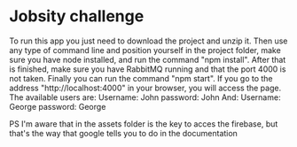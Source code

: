 # Jobsity challenge
To run this app you just need to download the project and unzip it.
Then use any type of command line and position yourself in the project folder, make sure you have node installed, and run the command "npm install". 
After that is finished, make sure you have RabbitMQ running and that the port 4000 is not taken.
Finally you can run the command "npm start".
If you go to the address "http://localhost:4000" in your browser, you will access the page. 
The available users are: 
Username: John
password: John
And:
Username: George
password: George

PS
I'm aware that in the assets folder is the key to acces the firebase, but that's the way that google tells you to do in the documentation
